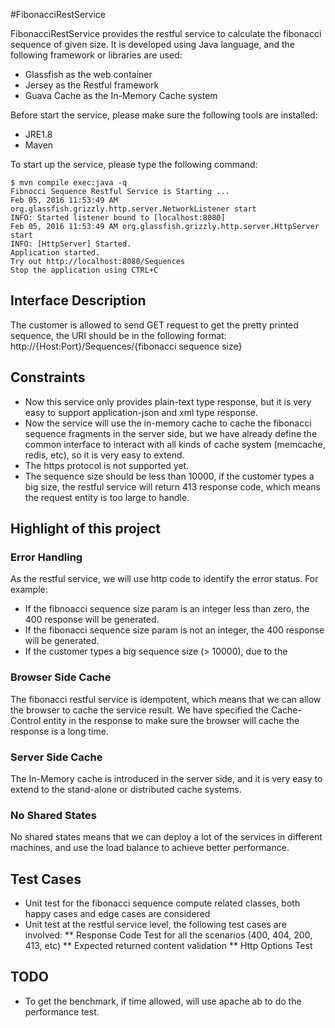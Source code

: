 #FibonacciRestService

FibonacciRestService provides the restful service to calculate the fibonacci sequence of given size. It is developed using Java language, and the following framework or libraries are used:
* Glassfish as the web container
* Jersey as the Restful framework
* Guava Cache as the In-Memory Cache system

Before start the service, please make sure the following tools are installed:
* JRE1.8
* Maven

To start up the service, please type the following command:
```
$ mvn compile exec:java -q
Fibnocci Sequence Restful Service is Starting ...
Feb 05, 2016 11:53:49 AM org.glassfish.grizzly.http.server.NetworkListener start
INFO: Started listener bound to [localhost:8080]
Feb 05, 2016 11:53:49 AM org.glassfish.grizzly.http.server.HttpServer start
INFO: [HttpServer] Started.
Application started.
Try out http://localhost:8080/Sequences
Stop the application using CTRL+C

```

## Interface Description
The customer is allowed to send GET request to get the pretty printed sequence, the URI should be in the following format:
http://{Host:Port}/Sequences/{fibonacci sequence size}

## Constraints
* Now this service only provides plain-text type response, but it is very easy to support application-json and xml type response.
* Now the service will use the in-memory cache to cache the fibonacci sequence fragments in the server side, but we have already define the common interface to interact with all kinds of cache system (memcache, redis, etc), so it is very easy to extend. 
* The https protocol is not supported yet.
* The sequence size should be less than 10000, if the customer types a big size, the restful service will return 413 response code, which means the request entity is too large to handle.


## Highlight of this project

### Error Handling
As the restful service, we will use http code to identify the error status. For example:
* If the fibnoacci sequence size param is an integer less than zero, the 400 response will be generated.
* If the fibonacci sequence size param is not an integer, the 400 response will be generated.
* If the customer types a big sequence size (> 10000), due to the 

### Browser Side Cache
The fibonacci restful service is idempotent, which means that we can allow the browser to cache the service result.
We have specified the Cache-Control entity in the response to make sure the browser will cache the response is a long time.

### Server Side Cache
The In-Memory cache is introduced in the server side, and it is very easy to extend to the stand-alone or distributed cache systems.

### No Shared States
No shared states means that we can deploy a lot of the services in different machines, and use the load balance to achieve better performance.

## Test Cases

* Unit test for the fibonacci sequence compute related classes, both happy cases and edge cases are considered
* Unit test at the restful service level, the following test cases are involved:
** Response Code Test for all the scenarios (400, 404, 200, 413, etc)
** Expected returned content validation
** Http Options Test 

## TODO
* To get the benchmark, if time allowed, will use apache ab to do the performance test.

